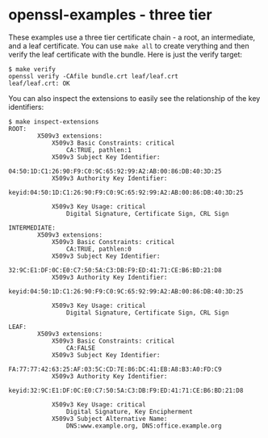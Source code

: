 # openssl-examples - three tier
These examples use a three tier certificate chain - a root, an intermediate, and a leaf certificate.  You can use `make all` to create verything and then verify the leaf certificate with the bundle.  Here is just the verify target:
```
$ make verify
openssl verify -CAfile bundle.crt leaf/leaf.crt
leaf/leaf.crt: OK
```

You can also inspect the extensions to easily see the relationship of the key identifiers:
```
$ make inspect-extensions
ROOT:
        X509v3 extensions:
            X509v3 Basic Constraints: critical
                CA:TRUE, pathlen:1
            X509v3 Subject Key Identifier:
                04:50:1D:C1:26:90:F9:C0:9C:65:92:99:A2:AB:00:86:DB:40:3D:25
            X509v3 Authority Key Identifier:
                keyid:04:50:1D:C1:26:90:F9:C0:9C:65:92:99:A2:AB:00:86:DB:40:3D:25

            X509v3 Key Usage: critical
                Digital Signature, Certificate Sign, CRL Sign

INTERMEDIATE:
        X509v3 extensions:
            X509v3 Basic Constraints: critical
                CA:TRUE, pathlen:0
            X509v3 Subject Key Identifier:
                32:9C:E1:DF:0C:E0:C7:50:5A:C3:DB:F9:ED:41:71:CE:B6:BD:21:D8
            X509v3 Authority Key Identifier:
                keyid:04:50:1D:C1:26:90:F9:C0:9C:65:92:99:A2:AB:00:86:DB:40:3D:25

            X509v3 Key Usage: critical
                Digital Signature, Certificate Sign, CRL Sign

LEAF:
        X509v3 extensions:
            X509v3 Basic Constraints: critical
                CA:FALSE
            X509v3 Subject Key Identifier:
                FA:77:77:42:63:25:AF:03:5C:CD:7E:86:DC:41:EB:A8:B3:A0:FD:C9
            X509v3 Authority Key Identifier:
                keyid:32:9C:E1:DF:0C:E0:C7:50:5A:C3:DB:F9:ED:41:71:CE:B6:BD:21:D8

            X509v3 Key Usage: critical
                Digital Signature, Key Encipherment
            X509v3 Subject Alternative Name:
                DNS:www.example.org, DNS:office.example.org
```
